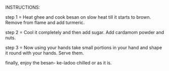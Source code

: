 INSTRUCTIONS:

step 1 = Heat ghee and cook besan on slow heat till it starts to brown. Remove from flame and add turmeric.

step 2 = Cool it completely and then add sugar. Add cardamom powder and nuts.

step 3 = Now using your hands take small portions in your hand and shape it round with your hands. Serve them.

finally, enjoy the besan- ke-ladoo chilled or as it is.